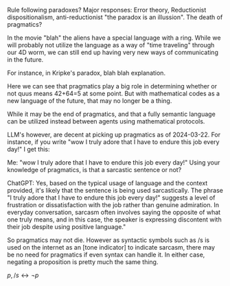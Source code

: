 
Rule following paradoxes?
Major responses: Error theory, Reductionist dispositionalism, anti-reductionist "the paradox is an illussion".
The death of pragmatics?



In the movie "blah" the aliens have a special language with a ring. While we will probably not utilize the language as a way of "time traveling" through our 4D worm, we can still end up having very new ways of communicating in the future.

For instance, in Kripke's paradox, blah blah explanation. 

Here we can see that pragmatics play a big role in determining whether or not quus means 42+64=5 at some point. But with mathematical codes as a new language of the future, that may no longer be a thing. 

While it may be the end of pragmatics, and that a fully semantic language can be utilized instead between agents using mathematical protocols.

LLM's however, are decent at picking up pragmatics as of 2024-03-22. For instance, if you write "wow I truly adore that I have to endure this job every day!" I get this:

Me: "wow I truly adore that I have to endure this job every day!" Using your knowledge of pragmatics, is that a sarcastic sentence or not?


ChatGPT: Yes, based on the typical usage of language and the context provided, it's likely that the sentence is being used sarcastically. The phrase "I truly adore that I have to endure this job every day!" suggests a level of frustration or dissatisfaction with the job rather than genuine admiration. In everyday conversation, sarcasm often involves saying the opposite of what one truly means, and in this case, the speaker is expressing discontent with their job despite using positive language."

So pragmatics may not die. However as syntactic symbols such as /s is used on the internet as an [tone indicator] to indicate sarcasm, there may be no need for pragmatics if even syntax can handle it. In either case, negating a proposition is pretty much the same thing.

$p, /s\leftrightarrow \neg p$ 

